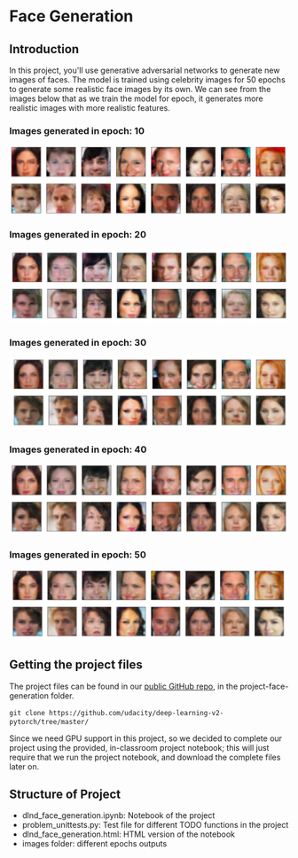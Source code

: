 # Face Generation

## Introduction
In this project, you'll use generative adversarial networks to generate new images of faces. The model is trained using celebrity images for 50 epochs to generate some realistic face images by its own. We can see from the images below that as we train the model for epoch, it generates more realistic images with more realistic features.

### Images generated in epoch: 10

![epoch10](images/epoch10.png)

### Images generated in epoch: 20

![epoch10](images/epoch20.png)

### Images generated in epoch: 30

![epoch10](images/epoch30.png)

### Images generated in epoch: 40

![epoch10](images/epoch40.png)

### Images generated in epoch: 50

![epoch10](images/epoch50.png)

## Getting the project files
The project files can be found in our [public GitHub repo](https://github.com/udacity/deep-learning-v2-pytorch/tree/master/), in the project-face-generation folder.

```
git clone https://github.com/udacity/deep-learning-v2-pytorch/tree/master/
```

Since we need GPU support in this project, so we decided to complete our project using the provided, in-classroom project notebook; this will just require that we run the project notebook, and download the complete files later on.

## Structure of Project
* dlnd_face_generation.ipynb: Notebook of the project
* problem_unittests.py: Test file for different TODO functions in the project
* dlnd_face_generation.html: HTML version of the notebook
* images folder: different epochs outputs


